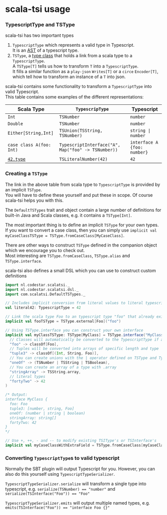 # scala-tsi usage

### TypescriptType and TSType

scala-tsi has two important types

 1. `TypescriptType` which represents a valid type in Typescript. <br />
     It is an [AST](https://en.wikipedia.org/wiki/Abstract_syntax_tree) of a typescript type. 
 2. `TSType`, a [type class](https://blog.scalac.io/2017/04/19/typeclasses-in-scala.html) that holds a link from a scala type to a `TypescriptType`. <br />
     A `TSType[T]` tells us how to transform `T` into a `TypescriptType`. <br />
     It fills a similar function as a `play-json` `Writes[T]` or a `circe` `Encoder[T]`, which tell how to transform an instance of a `T` into json. 

scala-tsi contains some functionality to transform a `TypescriptType` into valid Typescript. <br />
This table contains some examples of the different representations:

| Scala Type | `TypescripType` | Typescript |
| ---------- | --------------- | ---------- |
| `Int`      | `TSNumber`      | `number`   |
| `Double`   | `TSNumber`      | `number`   |
| `Either[String,Int]` | `TSUnion(TSString, TSNumber)` | <code>string &#124; number</code> |
| `case class A(foo: Int)`  | `TypescriptInterface("A", Map("foo" -> TSNumber))` | `interface A {foo: number}` |
| [`42.type`](http://docs.scala-lang.org/sips/pending/42.type.html) | `TSLiteralNumber(42)` | `42` |

### Creating a `TSType`

The link in the above table from scala type to `TypescriptType` is provided by an implicit `TSType`. <br />
You will have to define these yourself and put these in scope.
Of course scala-tsi helps you with this.

The `DefaultTSTypes` trait and object contain a large number of definitions for built-in Java and Scala classes, e.g. it contains a `TSType[Int]`.

The most important thing is to define an implicit `TSType` for your own types.
If you want to convert a case class, then you can simply use `implicit val myCaseClassTSType = TSType.fromCaseClass[MyCaseClass]`.

There are other ways to construct `TSType` defined in the companion object which we encourage you to check out.<br />
Most interesting are `TSType.fromCaseClass`, `TSType.alias` and `TSType.interface`.

scala-tsi also defines a small DSL which you can use to construct custom definitions

```scala
import nl.codestar.scalatsi._
import nl.codestar.scalatsi.dsl._
import com.scalatsi.DefaultTSTypes._

// Includes implicit conversion from literal values to literal typescript types
val literal42: TypescriptType = 42

// Link the scala type Foo to an typescript type "foo" that already exists and we don't define
implicit val fooTSType = TSType.external[Foo]("foo")

// Using TSType.interface you can construct your own interface
implicit val myClassTSType: TSType[MyClass] = TSType.interface("MyClass",
  // Classes will automatically be converted to the TypescriptType if an implicit TSType exists
  "foo" -> classOf[Foo],
  // Tuples will be converted into arrays of specific length and type
  "tuple3" -> classOf[(Int, String, Foo)], 
  // You can create unions with the | operator defined on TSType and TypescriptType
  "oneOf" -> (TSNumber | TSString | TSBoolean),
  // You can create an array of a type with .array
  "stringArray" -> TSString.array,
  // literal types
  "fortyTwo" -> 42
)

/* Output:
interface MyClass {
  foo: Foo
  tuple3: [number, string, Foo]
  oneOf: (number | string | boolean)
  stringArray: string[]
  fortyTwo: 42
}
*/

// Use +, ++, - and -- to modify existing TSIType's or TSInterface's
implicit val myCaseClassWithExtraField = TSType.fromCaseClass[myCaseClass] + ("foo" -> "bar")

```

### Converting `TypescriptType`s to valid typescript

Normally the SBT plugin will output Typescript for you.
However, you can also do this yourself using `TypescriptTypeSerializer`.

`TypescriptTypeSerializer.serialize` will transform a single type into typescript, e.g. `serialize(TSNumber) == "number"` and `serialize(TSInterface("Foo")) == "Foo"`

`TypescriptTypeSerializer.emits` will output multiple named types, e.g. `emits(TSInterface("Foo")) == "interface Foo {}"`
